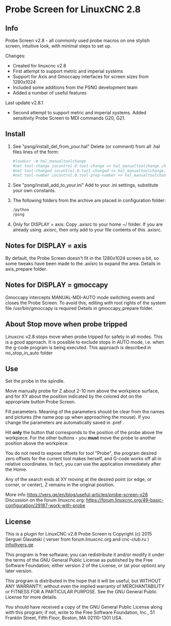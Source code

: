 # Probe Screen for LinuxCNC 2.8

## Info

Probe Screen v2.8 - all commonly used probe macros on one stylish screen, intuitive look, with minimal steps to set up.

Сhanges:
- Created for linuxcnc v2.8
- First attempt to support metric and imperial systems
- Support for Axis and Gmoccapy interfaces for screen sizes from 1280x1024
- Included some additions from the PSNG development team
- Added a number of useful features

Last update v2.8.1
- Second attempt to support metric and imperial systems. Added sensitivity Probe Screen to MDI commands G20, G21.

## Install

1. See "psng/install_del_from_your.hal"
   Delete (or comment) from all .hal files lines of the form:

   ```sh
   #loadusr -W hal_manualtoolchange
   #net tool-change iocontrol.0.tool-change => hal_manualtoolchange.change
   #net tool-changed iocontrol.0.tool-changed <= hal_manualtoolchange.changed
   #net tool-number iocontrol.0.tool-prep-number => hal_manualtoolchange.number
   ```

2. See "psng/install_add_to_your.ini" Add to your .ini settings, substitute your own constants.

3. The following folders from the archive are placed in configuration folder:

   ```sh
   /python
   /psng
   ```

4. Only for DISPLAY = axis: Copy .axisrc to your home ~/ folder. If you are already using .axisrc, then only add to your file contents of this .axisrc.

## Notes for DISPLAY = axis

By default, the Probe Screen doesn't fit in the 1280x1024 screen a bit, so some tweaks have been made to the .axisrc to expand the area. Details in axis_prepare folder.

## Notes for DISPLAY = gmoccapy

Gmoccapy intercepts MANUAL-MDI-AUTO mode switching events and closes the Probe Screen.
To avoid this, editing with root rights of the system file /usr/bin/gmoccapy is required
Details in gmoccapy_prepare folder.

## About Stop move when probe tripped

Linuxcnc v2.8 stops move when probe tripped for safety in all modes. This is a good approach.
It is possible to exclude stops in AUTO mode, i.e. when the g-code program is being executed.
This approach is described in no_stop_in_auto folder

## Use

Set the probe in the spindle.

Move manually probe for Z about 2-10 mm above the workpiece surface,
and for XY about the position indicated by the colored dot on the appropriate button Probe Screen.

Fill parameters. Meaning of the parameters should be clear from the names and pictures (the name pop up when approaching the mouse). If you change the parameters are automatically saved in .pref .

Hit **only** the button that corresponds to the position of the probe above the workpiece. For the other buttons - you **must** move the probe to another position above the workpiece.

You do not need to expose offsets for tool "Probe", the program desired zero offsets for the current tool makes herself, and G-code works off all in relative coordinates.
In fact, you can use the application immediately after the Home.

Any of the search ends at XY moving at the desired point (or edge, or corner, or center), Z remains in the original position.

More info <https://vers.ge/en/blog/useful-articles/probe-screen-v28>
Discussion on the forum linuxcnc.org: <https://forum.linuxcnc.org/49-basic-configuration/29187-work-with-probe>

## License

   This is a plugin for LinuxCNC v2.8
   Probe Screen is Copyright (c) 2015 Serguei Glavatski ( verser  from forum.linuxcnc.org and cnc-club.ru )
   <info@vers.ge>

   This program is free software; you can redistribute it and/or modify
   it under the terms of the GNU General Public License as published by
   the Free Software Foundation; either version 2 of the License, or
   (at your option) any later version.

   This program is distributed in the hope that it will be useful,
   but WITHOUT ANY WARRANTY; without even the implied warranty of
   MERCHANTABILITY or FITNESS FOR A PARTICULAR PURPOSE.  See the
   GNU General Public License for more details.

   You should have received a copy of the GNU General Public License
   along with this program; if not, write to the Free Software
   Foundation, Inc., 51 Franklin Street, Fifth Floor, Boston, MA 02110-1301 USA.
